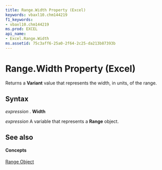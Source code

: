 ```yaml
---
title: Range.Width Property (Excel)
keywords: vbaxl10.chm144219
f1_keywords:
- vbaxl10.chm144219
ms.prod: EXCEL
api_name:
- Excel.Range.Width
ms.assetid: 75c3aff6-25a0-2f64-2c25-da213b87393b
---
```



# Range.Width Property (Excel)

Returns a  **Variant** value that represents the width, in units, of the range.


## Syntax

 _expression_ . **Width**

 _expression_ A variable that represents a **Range** object.


## See also


#### Concepts


[Range Object](range-object-excel.md)

